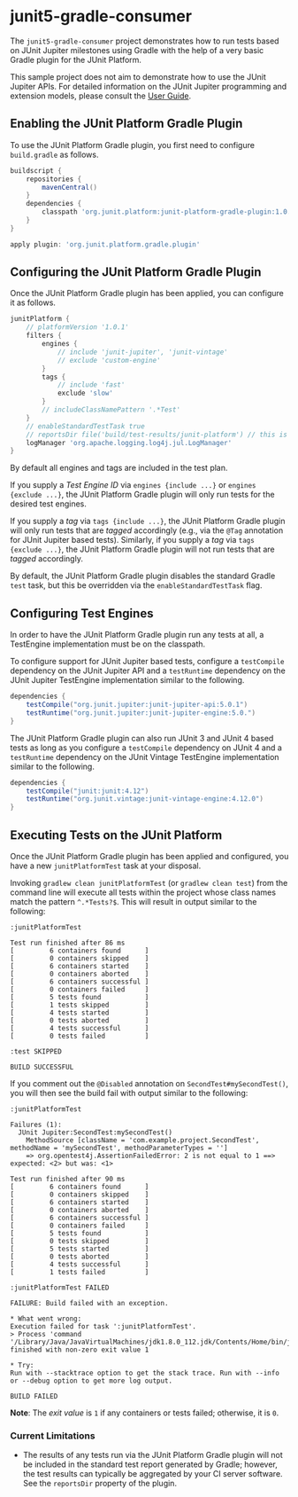 # junit5-gradle-consumer

The `junit5-gradle-consumer` project demonstrates how to run tests based on
JUnit Jupiter milestones using Gradle with the help of a very basic Gradle plugin
for the JUnit Platform.

This sample project does not aim to demonstrate how to use the JUnit Jupiter APIs.
For detailed  information on the JUnit Jupiter programming and extension models,
please consult the [User Guide](http://junit.org/junit5/docs/current/user-guide/).

## Enabling the JUnit Platform Gradle Plugin

To use the JUnit Platform Gradle plugin, you first need to configure `build.gradle` as follows.

```groovy
buildscript {
	repositories {
		mavenCentral()
	}
	dependencies {
		classpath 'org.junit.platform:junit-platform-gradle-plugin:1.0.1'
	}
}

apply plugin: 'org.junit.platform.gradle.plugin'
```

## Configuring the JUnit Platform Gradle Plugin

Once the JUnit Platform Gradle plugin has been applied, you can configure it as follows.

```groovy
junitPlatform {
	// platformVersion '1.0.1'
	filters {
		engines {
			// include 'junit-jupiter', 'junit-vintage'
			// exclude 'custom-engine'
		}
		tags {
			// include 'fast'
			exclude 'slow'
		}
		// includeClassNamePattern '.*Test'
	}
	// enableStandardTestTask true
	// reportsDir file('build/test-results/junit-platform') // this is the default
	logManager 'org.apache.logging.log4j.jul.LogManager'
}
```

By default all engines and tags are included in the test plan.

If you supply a _Test Engine ID_ via `engines {include ...}` or `engines {exclude ...}`,
the JUnit Platform Gradle plugin will only run tests for the desired test engines.

If you supply a _tag_ via `tags {include ...}`, the JUnit Platform Gradle plugin will only
run tests that are _tagged_ accordingly (e.g., via the `@Tag` annotation for
JUnit Jupiter based tests). Similarly, if you supply a _tag_ via `tags {exclude ...}`,
the JUnit Platform Gradle plugin will not run tests that are _tagged_ accordingly.

By default, the JUnit Platform Gradle plugin disables the standard Gradle `test` task, but
this be overridden via the `enableStandardTestTask` flag.

## Configuring Test Engines

In order to have the JUnit Platform Gradle plugin run any tests at all, a TestEngine
implementation must be on the classpath.

To configure support for JUnit Jupiter based tests, configure a `testCompile` dependency
on the JUnit Jupiter API and a `testRuntime` dependency on the JUnit Jupiter TestEngine
implementation similar to the following.

```groovy
dependencies {
	testCompile("org.junit.jupiter:junit-jupiter-api:5.0.1")
	testRuntime("org.junit.jupiter:junit-jupiter-engine:5.0.")
}
```

The JUnit Platform Gradle plugin can also run JUnit 3 and JUnit 4 based tests as long as you
configure a `testCompile` dependency on JUnit 4 and a `testRuntime` dependency on the
JUnit Vintage TestEngine implementation similar to the following.

```groovy
dependencies {
	testCompile("junit:junit:4.12")
	testRuntime("org.junit.vintage:junit-vintage-engine:4.12.0")
}
```

## Executing Tests on the JUnit Platform

Once the JUnit Platform Gradle plugin has been applied and configured, you have a new
`junitPlatformTest` task at your disposal.

Invoking `gradlew clean junitPlatformTest` (or `gradlew clean test`) from the command
line will execute all tests within the project whose class names match the pattern
`^.*Tests?$`. This will result in output similar to the following:

```
:junitPlatformTest

Test run finished after 86 ms
[         6 containers found      ]
[         0 containers skipped    ]
[         6 containers started    ]
[         0 containers aborted    ]
[         6 containers successful ]
[         0 containers failed     ]
[         5 tests found           ]
[         1 tests skipped         ]
[         4 tests started         ]
[         0 tests aborted         ]
[         4 tests successful      ]
[         0 tests failed          ]

:test SKIPPED

BUILD SUCCESSFUL
```

If you comment out the `@Disabled` annotation on `SecondTest#mySecondTest()`, you will
then see the build fail with output similar to the following:

```
:junitPlatformTest

Failures (1):
  JUnit Jupiter:SecondTest:mySecondTest()
    MethodSource [className = 'com.example.project.SecondTest', methodName = 'mySecondTest', methodParameterTypes = '']
    => org.opentest4j.AssertionFailedError: 2 is not equal to 1 ==> expected: <2> but was: <1>

Test run finished after 90 ms
[         6 containers found      ]
[         0 containers skipped    ]
[         6 containers started    ]
[         0 containers aborted    ]
[         6 containers successful ]
[         0 containers failed     ]
[         5 tests found           ]
[         0 tests skipped         ]
[         5 tests started         ]
[         0 tests aborted         ]
[         4 tests successful      ]
[         1 tests failed          ]

:junitPlatformTest FAILED

FAILURE: Build failed with an exception.

* What went wrong:
Execution failed for task ':junitPlatformTest'.
> Process 'command '/Library/Java/JavaVirtualMachines/jdk1.8.0_112.jdk/Contents/Home/bin/java'' finished with non-zero exit value 1

* Try:
Run with --stacktrace option to get the stack trace. Run with --info or --debug option to get more log output.

BUILD FAILED
```

**Note**: The _exit value_ is `1` if any containers or tests failed; otherwise, it is `0`.

### Current Limitations

- The results of any tests run via the JUnit Platform Gradle plugin will not be included
  in the standard test report generated by Gradle; however, the test results
  can typically be aggregated by your CI server software. See the `reportsDir` property of the plugin.
